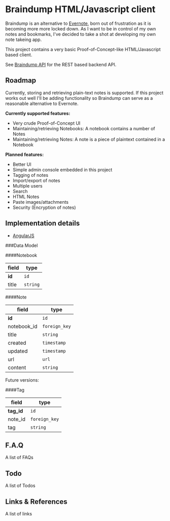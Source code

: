 Braindump HTML/Javascript client
==================
Braindump is an alternative to [Evernote](http://www.evernote.com), born out of 
frustration as it is becoming more more locked down.
As I want to be in control of my own notes and bookmarks, I've
decided to take a shot at developing my own note takeing app.

This project contains a very basic Proof-of-Concept-like HTML/Javascript based client. 

See [Braindump API](https://github.com/wmenge/braindump-api) for the REST based backend API.

Roadmap
-------
Currently, storing and retrieving plain-text notes is supported. If this project works out well I'll be adding functionality so 
Braindump can serve as a reasonable alternative to Evernote.

**Currently supported features:**

* Very crude Proof-of-Concept UI
* Maintaining/retrieving Notebooks: A notebook contains a number of Notes
* Maintaining/retrieving Notes: A note is a piece of plaintext contained in a Notebook

**Planned features:**

* Better UI
* Simple admin console embedded in this project
* Tagging of notes
* Import/export of notes
* Multiple users
* Search
* HTML Notes
* Paste images/attachments
* Security (Encryption of notes)

Implementation details
----------------------

* [AngularJS](https://angularjs.org)

###Data Model

####Notebook

field       |type
---         |---
**id**      |`id`
title   |`string`

####Note

field       |type
---         |---
**id**      |`id`
notebook_id |`foreign_key`
title   |`string`
created   |`timestamp`
updated   |`timestamp`
url |`url`
content   |`string`

Future versions:

####Tag

field       |type
---         |---
**tag_id**  |`id`
note_id   |`foreign_key`
tag     |`string`
  
F.A.Q
-----

A list of FAQs

Todo
----

A list of Todos

Links & References
------------------

A list of links
